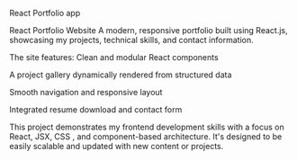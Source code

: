 React Portfolio app

React Portfolio Website
A modern, responsive portfolio built using React.js, showcasing my projects, technical skills, and contact information. 

The site features:
Clean and modular React components

A project gallery dynamically rendered from structured data

Smooth navigation and responsive layout

Integrated resume download and contact form

This project demonstrates my frontend development skills with a focus on React, JSX, CSS , and component-based architecture. It's designed to be easily scalable and updated with new content or projects.
